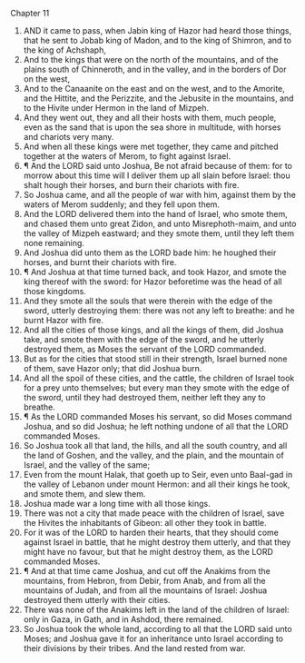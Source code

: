 

Chapter 11

1. AND it came to pass, when Jabin king of Hazor had heard those things, that he sent to Jobab king of Madon, and to the king of Shimron, and to the king of Achshaph,
2. And to the kings that were on the north of the mountains, and of the plains south of Chinneroth, and in the valley, and in the borders of Dor on the west,
3. And to the Canaanite on the east and on the west, and to the Amorite, and the Hittite, and the Perizzite, and the Jebusite in the mountains, and to the Hivite under Hermon in the land of Mizpeh.
4. And they went out, they and all their hosts with them, much people, even as the sand that is upon the sea shore in multitude, with horses and chariots very many.
5. And when all these kings were met together, they came and pitched together at the waters of Merom, to fight against Israel.
6. ¶ And the LORD said unto Joshua, Be not afraid because of them: for to morrow about this time will I deliver them up all slain before Israel: thou shalt hough their horses, and burn their chariots with fire.
7. So Joshua came, and all the people of war with him, against them by the waters of Merom suddenly; and they fell upon them.
8. And the LORD delivered them into the hand of Israel, who smote them, and chased them unto great Zidon, and unto Misrephoth-maim, and unto the valley of Mizpeh eastward; and they smote them, until they left them none remaining.
9. And Joshua did unto them as the LORD bade him: he houghed their horses, and burnt their chariots with fire.
10. ¶ And Joshua at that time turned back, and took Hazor, and smote the king thereof with the sword: for Hazor beforetime was the head of all those kingdoms.
11. And they smote all the souls that were therein with the edge of the sword, utterly destroying them: there was not any left to breathe: and he burnt Hazor with fire.
12. And all the cities of those kings, and all the kings of them, did Joshua take, and smote them with the edge of the sword, and he utterly destroyed them, as Moses the servant of the LORD commanded.
13. But as for the cities that stood still in their strength, Israel burned none of them, save Hazor only; that did Joshua burn.
14. And all the spoil of these cities, and the cattle, the children of Israel took for a prey unto themselves; but every man they smote with the edge of the sword, until they had destroyed them, neither left they any to breathe.
15. ¶ As the LORD commanded Moses his servant, so did Moses command Joshua, and so did Joshua; he left nothing undone of all that the LORD commanded Moses.
16. So Joshua took all that land, the hills, and all the south country, and all the land of Goshen, and the valley, and the plain, and the mountain of Israel, and the valley of the same;
17. Even from the mount Halak, that goeth up to Seir, even unto Baal-gad in the valley of Lebanon under mount Hermon: and all their kings he took, and smote them, and slew them.
18. Joshua made war a long time with all those kings.
19. There was not a city that made peace with the children of Israel, save the Hivites the inhabitants of Gibeon: all other they took in battle.
20. For it was of the LORD to harden their hearts, that they should come against Israel in battle, that he might destroy them utterly, and that they might have no favour, but that he might destroy them, as the LORD commanded Moses.
21. ¶ And at that time came Joshua, and cut off the Anakims from the mountains, from Hebron, from Debir, from Anab, and from all the mountains of Judah, and from all the mountains of Israel: Joshua destroyed them utterly with their cities.
22. There was none of the Anakims left in the land of the children of Israel: only in Gaza, in Gath, and in Ashdod, there remained.
23. So Joshua took the whole land, according to all that the LORD said unto Moses; and Joshua gave it for an inheritance unto Israel according to their divisions by their tribes.  And the land rested from war.
